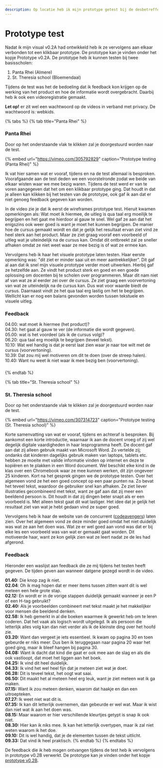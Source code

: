 ```yaml
---
description: Op locatie heb ik mijn prototype getest bij de desbetreffende doelgroep.
---
```


# Prototype test

Nadat ik mijn visual v0.2A had ontwikkeld heb ik ze vervolgens aan elkaar verbonden tot een klikbaar prototype. De prototype kan je vinden onder het kopje Prototype v0.2A.  De prototype heb ik kunnen testen bij twee basisscholen:

1. Panta Rhei \(Almere\)
2. St. Theresia school \(Bloemendaal\)

Tijdens de test was het de bedoeling dat ik feedback kon krijgen op de werking van het product en hoe de informatie wordt overgebracht. Daarbij heb ik ook een videoregistratie gemaakt.

**Let op!** er zit wel een wachtwoord op de videos in verband met privacy. De wachtwoord is: webkids.

{% tabs %}
{% tab title="Panta Rhei" %}
### Panta Rhei

Door op het onderstaande vlak te klikken zal je doorgestuurd worden naar de test.

{% embed url="https://vimeo.com/305792829" caption="Prototype testing \(Panta Rhei\)" %}

Ik vat hier samen wat er vooraf, tijdens en na de test allemaal is besproken. Voorafgaande aan de test deden we een voorstelronde zodat we beide van elkaar wisten waar we mee bezig waren. Tijdens de test werd er van te voren aangegeven dat het om een klikbaar prototype ging. Dat houdt in dat je alleen kan klikken bij het testen van de prototype, ook gaf ik aan dat er niet genoeg feedback gegeven kan worden.

In de video zie je dat ik eerst de wireframes prototype test. Hieruit kwamen opmerkingen als: Wat moet ik hiermee, de uitleg is qua taal erg moeilijk te begrijpen en het gaat me hierdoor al gauw te snel. Wel gaf ze aan dat het enigszins ook weer goed is want je moet het kunnen begrijpen. De manier hoe de cursus gemaakt wordt en dat je gelijk het resultaat ervan ziet vind ze heel sterk aan het product. Maar ze ziet graag vooraf een voorbeeld of uitleg wat je uiteindelijk na de cursus kan. Omdat dit ontbreekt zal ze sneller afhaken omdat ze niet weet waar ze mee bezig is of wat ze ermee kan.

Vervolgens heb ik haar het visuele prototype laten testen. Haar eerste opmerking was: "dit ziet er minder saai uit en meer aantrekkelijker". Dit gaf al aan dat ik snel mijn visuele prototype verder moet uitwerken. Hierbij gaf ze hetzelfde aan. Ze vindt het product sterk en goed en een goede oplossing om docenten bij te scholen over programmeren. Maar dit nam niet af van wat ze al eerder zei over de cursus. Ze ziet graag een voorvertoning van wat ze uiteindelijk na de cursus kan. Dus wat voor waarde biedt de cursus. Daarnaast vindt ze het qua taal erg lastig om het te begrijpen. Wellicht kan er nog een balans gevonden worden tussen tekstuele en visuele uitleg.

### **Feedback** 

04.00: wat moet ik hiermee \(het product\)?  
04.30: het gaat al gauw te ver \(de informatie die wordt gegeven\).  
05.00: wat is het voordeel \(als ik de cursus volg\)?  
06.20: qua taal erg moeilijk te begrijpen \(teveel tekst\).  
10.10: Wat wel handig is dat je eerst laat zien waar je naar toe wilt met de cursus \(voorvertoning\).  
10.39: Dat zou mij wel motiveren om dit te doen \(over de streep halen\).  
10.40: Want nu weet ik niet waar ik mee bezig ben \(voorvertoning\).

### 
{% endtab %}

{% tab title="St. Theresia school" %}
### St. Theresia school

Door op het onderstaande vlak te klikken zal je doorgestuurd worden naar de test.

{% embed url="https://vimeo.com/307314723" caption="Prototype testing \(St. Theresia school\)" %}

Korte samenvatting van wat er vooraf, tijdens en achteraf is besproken. Bij aankomst een korte introductie, waarnaar ik aan de docent vroeg of zij wel degelijk digitale vaardigheden in haar lesprogramma heeft. De docent gaf aan dat zij alleen gebruik maakt van Microsoft Word. Zo vertelde zij; ondanks dat kinderen dagelijks gebruik maken van laptops, tablets etc. hebben ze moeite met valide informatie vinden op internet en deze te kopiëren en te plakken in een Word document. Wel beschikt elke kind in de klas over een Chromebook waar ze mee kunnen werken, dit zijn ongeveer 25 kinderen. Kort na het gesprek gingen we de prototype testen. Over het algemeen vond ze het een goed concept op een paar punten na. Zo bevat het teveel tekst, waardoor de gebruiker snel kan afhaken. Ze ziet liever illustraties gecombineerd met tekst, want ze gaf aan dat zij meer een beeldend persoon is. Dit houdt in dat zij dingen beter snapt als er een voorbeeld is. Met alleen tekst gaat dit wat lastiger. Het idee dat je gelijk het resultaat ziet van wat je hebt gedaan vind ze super goed. 

Vervolgens heb ik haar de website van de concurrent \([codeavengers](www.codeavengers.com)\) laten zien. Over het algemeen vond ze deze minder goed omdat het niet duidelijk was wat ze aan het doen was. Wat ze er wel goed aan vond was dat er bij elke les een voorbeeld was van wat er gemaakt gaat worden. Dit motiveerde haar, want ze kon gelijk zien wat ze leert nadat ze de les had afgerond.  


### **Feedback**

Hieronder een waslijst aan feedback die ze mij tijdens het testen heeft gegeven. De tijden geven aan wanneer datgene gezegd wordt in de video.  
  
**01.40:** Die knop zag ik niet.  
**02.04**: Oh ik mag hopen dat er meer items tussen zitten want dit is wel meteen een hele grote stap.  
**02.12:** En wordt er in de vorige stappen duidelijk gemaakt wanneer je een P of een H-tag gebruikt?  
**02.40:** Als je voorbeelden combineert met tekst maakt je het makkelijker voor mensen die beeldend denken.  
**02.58:** Ik heb gemerkt in al die boeken waarmee ik gewerkt heb om te leren coderen. Dat het vaak als logisch wordt uitgelegd. Ik als persoon die letterlijk alles volg kan dan niet verder als ik de kleinste ding over het hoofd zie.  
**03.20:** Want dan vergeet je iets essentieel. Ik kwam op pagina 30 en toen gebeurde er niks meer. Dus ben ik teruggegaan naar pagina 20 waar het goed ging, maar ik bleef hangen bij pagina 30.  
**04.08:** Want ik dacht dat kind die gaat er ook mee aan de slag en als die ook vastloopt, dat moet het liggen aan het boek.  
**04.25:** Ik vind dit heel duidelijk.  
**04.33:** Ik vind het wel heel fijn dat je meteen ziet wat je doet.  
**06.28:** Dit is teveel tekst, het oogt wat saai.  
**06.50:** Dit maakt het al meteen heel erg leuk, want je ziet meteen wat ik ga maken.  
**07.15:** Want ik zou meteen denken, waarom dat haakje en dan een uitroepteken.  
**07.27:** Ik weet niet wat dit is.  
**07.35:** Ik kan dit letterlijk overnemen, dan gebeurde er wel wat. Maar ik wist dan niet wat ik aan het doen was.  
**08.15:** Maar waarom er hier verschillende kleurtjes getypt is snap ik ook niet.  
**08.30:** Hier kan ik niks mee. Ik kan het letterlijk overtypen, maar ik zal niet weten waarom ik het doe.  
**09.10:** Dit is wel handig, dat je de elementen tussen de tekst uitlicht.  
**09.33:** Dat vind ik heel praktisch.
{% endtab %}
{% endtabs %}

De feedback die ik heb mogen ontvangen tijdens de test heb ik vervolgens in prototype v0.2B verwerkt. De prototype kan je vinden onder het kopje [prototype v0.2B](../product-ontwikkeling/prototype/prototype-v0.2b.md).

